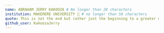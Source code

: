 ```yaml
---
name: ABRAHAM JERRY KAKOOZA # No longer than 28 characters
institution: MAKERERE UNIVERSITY 🚩 # no longer than 58 characters
quote: This is not the end but rather just the beginning to a greater milestone ahead # no longer than 100 characters, avoid using quotes(") to guarantee the format remains the same.
github_user: KakoozaJerry
---
```

